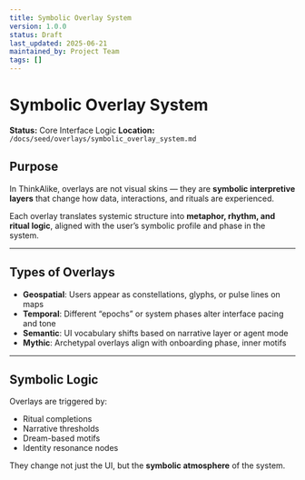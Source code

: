 ```yaml
---
title: Symbolic Overlay System
version: 1.0.0
status: Draft
last_updated: 2025-06-21
maintained_by: Project Team
tags: []
---
```


# Symbolic Overlay System

**Status:** Core Interface Logic
**Location:** `/docs/seed/overlays/symbolic_overlay_system.md`

## Purpose

In ThinkAlike, overlays are not visual skins — they are **symbolic interpretive layers** that change how data, interactions, and rituals are experienced.

Each overlay translates systemic structure into **metaphor, rhythm, and ritual logic**, aligned with the user’s symbolic profile and phase in the system.

---

## Types of Overlays

- **Geospatial**: Users appear as constellations, glyphs, or pulse lines on maps
- **Temporal**: Different “epochs” or system phases alter interface pacing and tone
- **Semantic**: UI vocabulary shifts based on narrative layer or agent mode
- **Mythic**: Archetypal overlays align with onboarding phase, inner motifs

---

## Symbolic Logic

Overlays are triggered by:

- Ritual completions
- Narrative thresholds
- Dream-based motifs
- Identity resonance nodes

They change not just the UI, but the **symbolic atmosphere** of the system.
